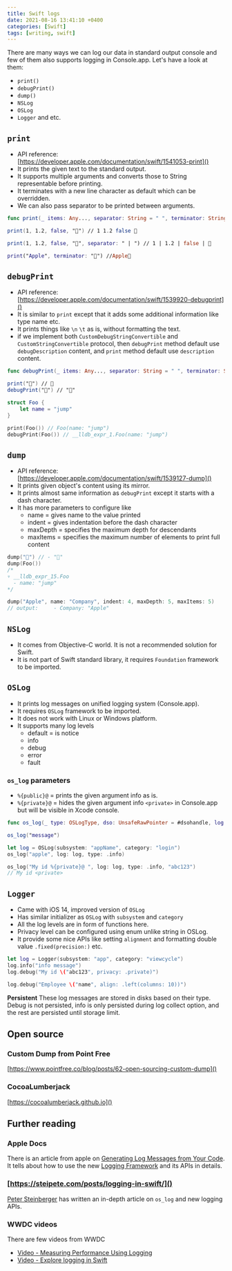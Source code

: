 ```yaml
---
title: Swift logs
date: 2021-08-16 13:41:10 +0400
categories: [Swift]
tags: [writing, swift]
---
```


There are many ways we can log our data in standard output console and few of them also supports logging in Console.app. Let's have a look at them:
- `print()`
- `debugPrint()`
- `dump()`
- `NSLog`
- `OSLog`
- `Logger` and etc.

## `print`
- API reference: [https://developer.apple.com/documentation/swift/1541053-print]()
- It prints the given text to the standard output.
- It supports multiple arguments and converts those to String representable before printing.
- It terminates with a new line character as default which can be overridden.
- We can also pass separator to be printed between arguments.

```swift
func print(_ items: Any..., separator: String = " ", terminator: String = "\n")

print(1, 1.2, false, "") // 1 1.2 false 

print(1, 1.2, false, "", separator: " | ") // 1 | 1.2 | false | 

print("Apple", terminator: "") //Apple
```

## `debugPrint`
- API reference: [https://developer.apple.com/documentation/swift/1539920-debugprint]()
- It is similar to `print` except that it adds some additional information like type name etc.
- It prints things like `\n` `\t` as is, without formatting the text.
- if we implement both `CustomDebugStringConvertible` and `CustomStringConvertible` protocol, then `debugPrint` method default use `debugDescription` content, and `print` method default use `description` content.

```swift
func debugPrint(_ items: Any..., separator: String = " ", terminator: String = "\n")

print("") // 
debugPrint("") // ""

struct Foo {
    let name = "jump"
}

print(Foo()) // Foo(name: "jump")
debugPrint(Foo()) // __lldb_expr_1.Foo(name: "jump")
```
 
## `dump`
- API reference: [https://developer.apple.com/documentation/swift/1539127-dump]()
- It prints given object's content using its mirror.
- It prints almost same information as `debugPrint` except it starts with a dash character.
- It has more parameters to configure like
    - name = gives name to the value printed
    - indent = gives indentation before the dash character
    - maxDepth = specifies the maximum depth for descendants
    - maxItems = specifies the maximum number of elements to print full content

```swift
dump("") // - ""
dump(Foo())
/*
▿ __lldb_expr_15.Foo
  - name: "jump"
*/

dump("Apple", name: "Company", indent: 4, maxDepth: 5, maxItems: 5)
// output:     - Company: "Apple"
```

## `NSLog`
- It comes from Objective-C world. It is not a recommended solution for Swift.
- It is not part of Swift standard library, it requires `Foundation` framework to be imported.


## `OSLog`
- It prints log messages on unified logging system (Console.app).
- It requires `OSLog` framework to be imported.
- It does not work with Linux or Windows platform.
- It supports many log levels
    - default = is notice
    - info
    - debug
    - error
    - fault

### `os_log` parameters
- `%{public}@` = prints the given argument info as is.
- `%{private}@` = hides the given argument info `<private>` in Console.app but will be visible in Xcode console.

```swift
func os_log(_ type: OSLogType, dso: UnsafeRawPointer = #dsohandle, log: OSLog = .default, _ message: StaticString, _ args: CVarArg...)

os_log("message")

let log = OSLog(subsystem: "appName", category: "login")
os_log("apple", log: log, type: .info)

os_log("My id %{private}@ ", log: log, type: .info, "abc123")
// My id <private>
```


## `Logger`
- Came with iOS 14, improved version of `OSLog`
- Has similar initializer as `OSLog` with `subsystem` and `category`
- All the log levels are in form of functions here.
- Privacy level can be configured using enum unlike string in OSLog.
- It provide some nice APIs like setting `alignment` and formatting double value `.fixed(precision:)` etc.

```swift
let log = Logger(subsystem: "app", category: "viewcycle")
log.info("info message")
log.debug("My id \("abc123", privacy: .private)")

log.debug("Employee \("name", align: .left(columns: 10))")
```

**Persistent**
These log messages are stored in disks based on their type. Debug is not persisted, info is only persisted during log collect option, and the rest are persisted until storage limit.

## Open source

### Custom Dump from Point Free
[https://www.pointfree.co/blog/posts/62-open-sourcing-custom-dump]()

### CocoaLumberjack
[https://cocoalumberjack.github.io]()

## Further reading

### Apple Docs
There is an article from apple on [Generating Log Messages from Your Code](https://developer.apple.com/documentation/os/logging/generating_log_messages_from_your_code).
It tells about how to use the new [Logging Framework](https://developer.apple.com/documentation/os/logging) and its APIs in details.

### [https://steipete.com/posts/logging-in-swift/]()
[Peter Steinberger](https://twitter.com/steipete) has written an in-depth article on `os_log` and new logging APIs.

### WWDC videos
There are few videos from WWDC
- [Video - Measuring Performance Using Logging](https://developer.apple.com/videos/play/wwdc2018/405/)
- [Video - Explore logging in Swift](https://developer.apple.com/videos/play/wwdc2020/10168/)

<!-- 
How to read from Console App https://www.avanderlee.com/workflow/oslog-unified-logging/
-  -->
